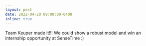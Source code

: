 ```yaml
---
layout: post
date: 2022-04-20 09:00:00-0400
inline: true
---
```


Team Keuper made it!!!  We could show a robust model and win an internship opportunity  at SenseTime :)  

